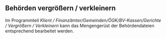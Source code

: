 ## Behörden vergrößern / verkleinern

Im Programmteil *Klient / Finanzämter/Gemeinden/ÖGK/BV-Kassen/Gerichte / Vergrößern / Verkleinern* kann das Mengengerüst der Behördendateien entsprechend bearbeitet werden.